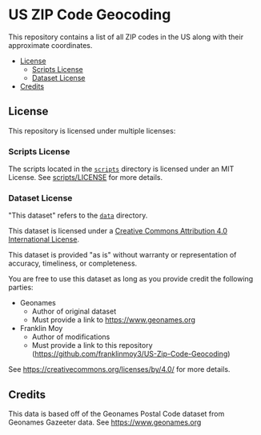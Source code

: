 # US ZIP Code Geocoding <!-- omit in toc -->

This repository contains a list of all ZIP codes in the US along with their approximate coordinates.

- [License](#license)
  - [Scripts License](#scripts-license)
  - [Dataset License](#dataset-license)
- [Credits](#credits)

## License

This repository is licensed under multiple licenses:

### Scripts License

The scripts located in the [`scripts`](./scripts/) directory is licensed under an MIT License. See [scripts/LICENSE](./scripts/LICENSE) for more details.

### Dataset License

"This dataset" refers to the [`data`](./data/) directory.

This dataset is licensed under a [Creative Commons Attribution 4.0 International License](./data/LICENSE).

This dataset is provided "as is" without warranty or representation of accuracy, timeliness, or completeness.

You are free to use this dataset as long as you provide credit the following parties: 

- Geonames
  - Author of original dataset
  - Must provide a link to https://www.geonames.org 
- Franklin Moy
  - Author of modifications
  - Must provide a link to this repository (https://github.com/franklinmoy3/US-Zip-Code-Geocoding)

See https://creativecommons.org/licenses/by/4.0/ for more details.

## Credits

This data is based off of the Geonames Postal Code dataset from Geonames Gazeeter data. See https://www.geonames.org
